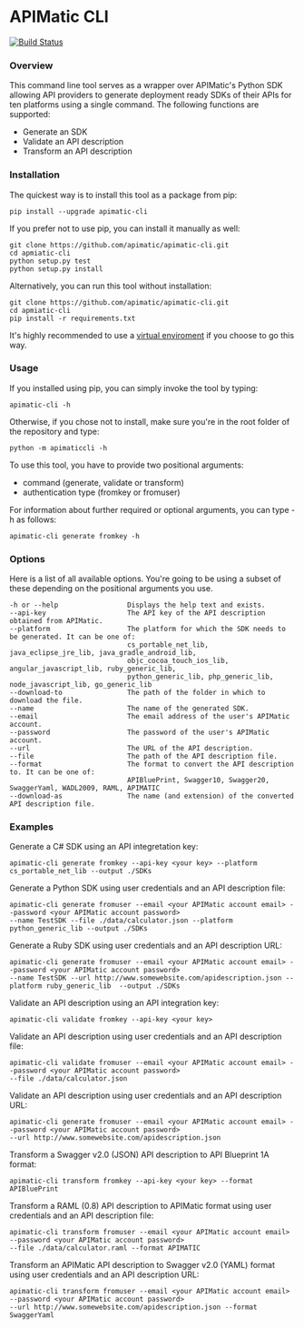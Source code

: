 # APIMatic CLI

[![Build Status](https://travis-ci.org/apimatic/apimatic-cli.svg?branch=master)](https://travis-ci.org/apimatic/apimatic-cli)

### Overview

This command line tool serves as a wrapper over APIMatic's Python SDK allowing API providers to generate deployment ready SDKs of their APIs for ten platforms using a single command. The following functions are supported:

* Generate an SDK
* Validate an API description
* Transform an API description


### Installation

The quickest way is to install this tool as a package from pip:
```
pip install --upgrade apimatic-cli
```

If you prefer not to use pip, you can install it manually as well:

```
git clone https://github.com/apimatic/apimatic-cli.git
cd apmiatic-cli
python setup.py test
python setup.py install
```

Alternatively, you can run this tool without installation:

```
git clone https://github.com/apimatic/apimatic-cli.git
cd apmiatic-cli
pip install -r requirements.txt
```

It's highly recommended to use a [virtual enviroment](http://docs.python-guide.org/en/latest/dev/virtualenvs/) if you choose to go this way.


### Usage

If you installed using pip, you can simply invoke the tool by typing:

```
apimatic-cli -h
```

Otherwise, if you chose not to install, make sure you're in the root folder of the repository and type:

```
python -m apimaticcli -h
```

To use this tool, you have to provide two positional arguments:

* command (generate, validate or transform)
* authentication type (fromkey or fromuser)

For information about further required or optional arguments, you can type -h as follows:

```
apimatic-cli generate fromkey -h
```

### Options

Here is a list of all available options. You're going to be using a subset of these depending on the positional arguments you use.
```
-h or --help                 Displays the help text and exists.
--api-key                    The API key of the API description obtained from APIMatic.
--platform                   The platform for which the SDK needs to be generated. It can be one of:
                             cs_portable_net_lib, java_eclipse_jre_lib, java_gradle_android_lib, 
                             objc_cocoa_touch_ios_lib, angular_javascript_lib, ruby_generic_lib,
                             python_generic_lib, php_generic_lib, node_javascript_lib, go_generic_lib
--download-to                The path of the folder in which to download the file.
--name                       The name of the generated SDK.
--email                      The email address of the user's APIMatic account.
--password                   The password of the user's APIMatic account.
--url                        The URL of the API description.
--file                       The path of the API description file.
--format                     The format to convert the API description to. It can be one of:
                             APIBluePrint, Swagger10, Swagger20, SwaggerYaml, WADL2009, RAML, APIMATIC
--download-as                The name (and extension) of the converted API description file.
```

### Examples

Generate a C# SDK using an API integretation key:

```
apimatic-cli generate fromkey --api-key <your key> --platform cs_portable_net_lib --output ./SDKs
```

Generate a Python SDK using user credentials and an API description file:

```
apimatic-cli generate fromuser --email <your APIMatic account email> --password <your APIMatic account password> 
--name TestSDK --file ./data/calculator.json --platform python_generic_lib --output ./SDKs
```

Generate a Ruby SDK using user credentials and an API description URL:

```
apimatic-cli generate fromuser --email <your APIMatic account email> --password <your APIMatic account password> 
--name TestSDK --url http://www.somewebsite.com/apidescription.json --platform ruby_generic_lib  --output ./SDKs
```

Validate an API description using an API integration key:

```
apimatic-cli validate fromkey --api-key <your key>
```

Validate an API description using user credentials and an API description file:

```
apimatic-cli validate fromuser --email <your APIMatic account email> --password <your APIMatic account password> 
--file ./data/calculator.json
```

Validate an API description using user credentials and an API description URL:

```
apimatic-cli generate fromuser --email <your APIMatic account email> --password <your APIMatic account password> 
--url http://www.somewebsite.com/apidescription.json
```

Transform a Swagger v2.0 (JSON) API description to API Blueprint 1A format:
```
apimatic-cli transform fromkey --api-key <your key> --format APIBluePrint
```

Transform a RAML (0.8) API description to APIMatic format using user credentials and an API description file:
```
apimatic-cli transform fromuser --email <your APIMatic account email> --password <your APIMatic account password> 
--file ./data/calculator.raml --format APIMATIC
```

Transform an APIMatic API description to Swagger v2.0 (YAML) format using user credentials and an API description URL:
```
apimatic-cli transform fromuser --email <your APIMatic account email> --password <your APIMatic account password> 
--url http://www.somewebsite.com/apidescription.json --format SwaggerYaml
```